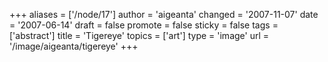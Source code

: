 +++
aliases = ['/node/17']
author = 'aigeanta'
changed = '2007-11-07'
date = '2007-06-14'
draft = false
promote = false
sticky = false
tags = ['abstract']
title = 'Tigereye'
topics = ['art']
type = 'image'
url = '/image/aigeanta/tigereye'
+++


